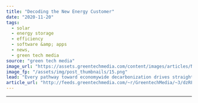 ```yaml
---
title: "Decoding the New Energy Customer"
date: "2020-11-20"
tags: 
  - solar
  - energy storage
  - efficiency
  - software &amp; apps
  - news,
  - green tech media
source: "green tech media"
image_url: "https://assets.greentechmedia.com/content/images/articles/New_Energy_Customer.jpg"
image_fp: "/assets/img/post_thumbnails/15.png"
lead: "Every pathway toward economywide decarbonization drives straight through a dramatic transformation in the electricity sector. But so much of the discussion in that sector focuses on the supply side -  How fast will wind and solar displace fossil fuels? ..."
article_url: "http://feeds.greentechmedia.com/~r/GreentechMedia/~3/dzRFwRLuSqs/decoding-the-new-energy-customer"
---
```


---

